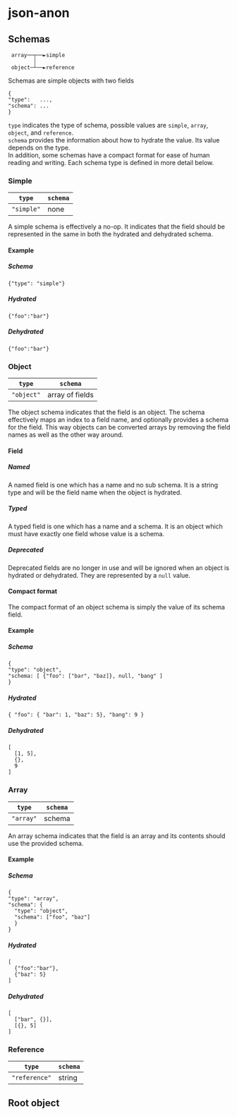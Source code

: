 # json-anon

## Schemas

```
 array──┬──►simple
        │
 object─┴──►reference
```

Schemas are simple objects with two fields

```
{
"type":   ...,
"schema": ...
}
```

`type` indicates the type of schema, possible values are `simple`, `array`, `object`, and `reference`.  
`schema` provides the information about how to hydrate the value. Its value depends on the type.  
In addition, some schemas have a compact format for ease of human reading and writing. 
Each schema type is defined in more detail below.

### Simple

| `type`     | `schema` |
| ---------- | -------- |
| `"simple"` | none     |

A simple schema is effectively a no-op. It indicates that the field should be represented in the same in both the hydrated and dehydrated schema.

#### Example

##### Schema
`{"type": "simple"}`
##### Hydrated
`{"foo":"bar"}`
##### Dehydrated
`{"foo":"bar"}`

### Object

| `type`     | `schema` |
| ---------- | -------- |
| `"object"` | array of fields |

The object schema indicates that the field is an object. The schema effectively maps an index to a field name, and optionally provides a schema for the field. This way objects can be converted arrays by removing the field names as well as the other way around.

#### Field

##### Named

A named field is one which has a name and no sub schema. It is a string type and will be the field name when the object is hydrated.

##### Typed

A typed field is one which has a name and a schema. It is an object which must have exactly one field whose value is a schema.

##### Deprecated

Deprecated fields are no longer in use and will be ignored when an object is hydrated or dehydrated. They are represented by a `null` value.

#### Compact format

The compact format of an object schema is simply the value of its schema field.

#### Example

##### Schema
```
{
"type": "object",
"schema: [ {"foo": ["bar", "baz]}, null, "bang" ]
}
```
##### Hydrated
`{
"foo": { "bar": 1, "baz": 5},
"bang": 9
}`
##### Dehydrated

```
[
  [1, 5],
  {},
  9
]
```

### Array

| `type`     | `schema` |
| ---------- | -------- |
| `"array"`  | schema   |

An array schema indicates that the field is an array and its contents should use the provided schema.

#### Example

##### Schema
```
{
"type": "array",
"schema": {
  "type": "object",
  "schema": ["foo", "baz"]
  }
}
```
##### Hydrated
```
[
  {"foo":"bar"}, 
  {"baz": 5}
]
```
##### Dehydrated
```
[
  ["bar", {}],
  [{}, 5]
]
```

### Reference

| `type`     | `schema` |
| ---------- | -------- |
| `"reference"` | string |

## Root object
